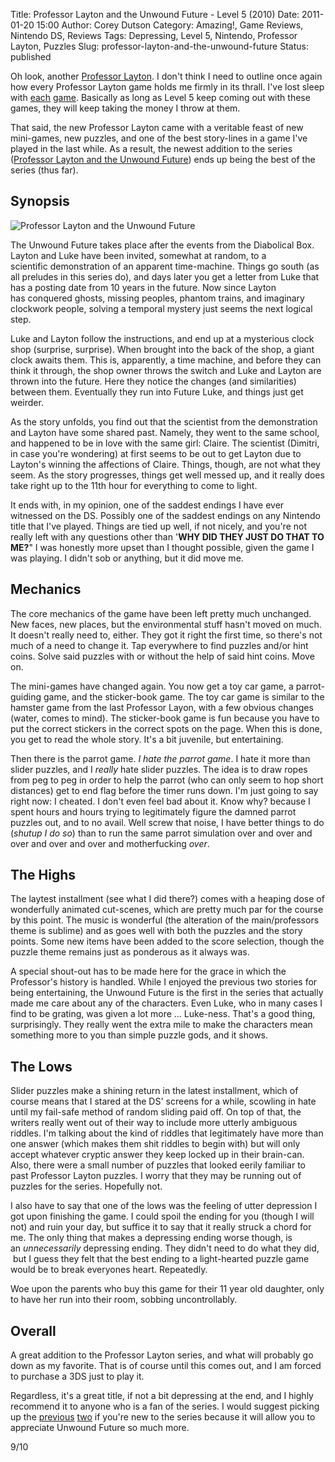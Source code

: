 Title: Professor Layton and the Unwound Future - Level 5 (2010)
Date: 2011-01-20 15:00
Author: Corey Dutson
Category: Amazing!, Game Reviews, Nintendo DS, Reviews
Tags: Depressing, Level 5, Nintendo, Professor Layton, Puzzles
Slug: professor-layton-and-the-unwound-future
Status: published

Oh look, another [Professor
Layton](http://www.amazon.co.uk/gp/product/B003O6E7DI?ie=UTF8&tag=walofscr-21&linkCode=as2&camp=1634&creative=19450&creativeASIN=B003O6E7DI "Amazon.co.uk - Professor Layton and the Unwound Future").
I don't think I need to outline once again how every Professor Layton
game holds me firmly in its thrall. I've lost sleep with
[each]({filename}professor-layton-and-the-curious-village-level-5-2008.md "Wallofscribbles.com - Professor Layton and the Curious Village")
[game]({filename}professor-layton-and-the-diabolical-box-level-5-2009.md "wallofscribbles.com - Professor Layton and the Diabolical Box").
Basically as long as Level 5 keep coming out with these games, they will
keep taking the money I throw at them.

That said, the new Professor Layton came with a veritable feast of new
mini-games, new puzzles, and one of the best story-lines in a game I've
played in the last while. As a result, the newest addition to the series
([Professor Layton and the Unwound
Future](http://www.amazon.co.uk/gp/product/B003O6E7DI?ie=UTF8&tag=walofscr-21&linkCode=as2&camp=1634&creative=19450&creativeASIN=B003O6E7DI "Amazon.co.uk - Professor Layton and the Unwound Future"))
ends up being the best of the series (thus far).
<!-- PELICAN_END_SUMMARY -->


Synopsis
--------

![Professor Layton and the Unwound
Future](http://wallofscribbles.com/wp-content/uploads/2011/01/professor-layton-unwound-future-300x269.png "professor-layton-unwound-future")

The Unwound Future takes place after the events from the Diabolical Box.
Layton and Luke have been invited, somewhat at random, to a
scientific demonstration of an apparent time-machine. Things go south
(as all preludes in this series do), and days later you get a letter
from Luke that has a posting date from 10 years in the future. Now since
Layton has conquered ghosts, missing peoples, phantom trains, and
imaginary clockwork people, solving a temporal mystery just seems the
next logical step.

Luke and Layton follow the instructions, and end up at a mysterious
clock shop (surprise, surprise). When brought into the back of the shop,
a giant clock awaits them. This is, apparently, a time machine, and
before they can think it through, the shop owner throws the switch and
Luke and Layton are thrown into the future. Here they notice the changes
(and similarities) between them. Eventually they run into Future Luke,
and things just get weirder.

As the story unfolds, you find out that the scientist from the
demonstration and Layton have some shared past. Namely, they went to the
same school, and happened to be in love with the same girl: Claire. The
scientist (Dimitri, in case you're wondering) at first seems to be out
to get Layton due to Layton's winning the affections of Claire. Things,
though, are not what they seem. As the story progresses, things get well
messed up, and it really does take right up to the 11th hour for
everything to come to light.

It ends with, in my opinion, one of the saddest endings I have ever
witnessed on the DS. Possibly one of the saddest endings on any Nintendo
title that I've played. Things are tied up well, if not nicely, and
you're not really left with any questions other than '**WHY DID THEY
JUST DO THAT TO ME?**" I was honestly more upset than I thought
possible, given the game I was playing. I didn't sob or anything, but it
did move me.

Mechanics
---------

The core mechanics of the game have been left pretty much unchanged. New
faces, new places, but the environmental stuff hasn't moved on much. It
doesn't really need to, either. They got it right the first time, so
there's not much of a need to change it. Tap everywhere to find puzzles
and/or hint coins. Solve said puzzles with or without the help of said
hint coins. Move on.

The mini-games have changed again. You now get a toy car game, a
parrot-guiding game, and the sticker-book game. The toy car game is
similar to the hamster game from the last Professor Layon, with a few
obvious changes (water, comes to mind). The sticker-book game is fun
because you have to put the correct stickers in the correct spots on the
page. When this is done, you get to read the whole story. It's a
bit juvenile, but entertaining.

Then there is the parrot game. *I hate the parrot game*. I hate it more
than slider puzzles, and I *really* hate slider puzzles. The idea is to
draw ropes from peg to peg in order to help the parrot (who can only
seem to hop short distances) get to end flag before the timer runs down.
I'm just going to say right now: I cheated. I don't even feel bad about
it. Know why? because I spent hours and hours trying to legitimately
figure the damned parrot puzzles out, and to no avail. Well screw that
noise, I have better things to do (*shutup I do so*) than to run the
same parrot simulation over and over and over and over and over and
motherfucking *over*.



The Highs
---------

The laytest installment (see what I did there?) comes with a heaping
dose of wonderfully animated cut-scenes, which are pretty much par for
the course by this point. The music is wonderful (the alteration of the
main/professors theme is sublime) and as goes well with both the puzzles
and the story points. Some new items have been added to the score
selection, though the puzzle theme remains just as ponderous as it
always was.

A special shout-out has to be made here for the grace in which the
Professor's history is handled. While I enjoyed the previous two stories
for being entertaining, the Unwound Future is the first in the series
that actually made me care about any of the characters. Even Luke, who
in many cases I find to be grating, was given a lot more ... Luke-ness.
That's a good thing, surprisingly. They really went the extra mile to
make the characters mean something more to you than simple puzzle gods,
and it shows.

The Lows
--------

Slider puzzles make a shining return in the latest installment, which of
course means that I stared at the DS' screens for a while, scowling in
hate until my fail-safe method of random sliding paid off. On top of
that, the writers really went out of their way to include more utterly
ambiguous riddles. I'm talking about the kind of riddles that
legitimately have more than one answer (which makes them shit riddles to
begin with) but will only accept whatever cryptic answer they keep
locked up in their brain-can. Also, there were a small number of puzzles
that looked eerily familiar to past Professor Layton puzzles. I worry
that they may be running out of puzzles for the series. Hopefully not.

I also have to say that one of the lows was the feeling of utter
depression I got upon finishing the game. I could spoil the ending for
you (though I will not) and ruin your day, but suffice it to say that it
really struck a chord for me. The only thing that makes a depressing
ending worse though, is an *unnecessarily* depressing ending. They
didn't need to do what they did,  but I guess they felt that the best
ending to a light-hearted puzzle game would be to break everyones heart.
Repeatedly.

Woe upon the parents who buy this game for their 11 year old daughter,
only to have her run into their room, sobbing uncontrollably.

Overall
-------

A great addition to the Professor Layton series, and what will probably
go down as my favorite. That is of course until this comes out, and I am
forced to purchase a 3DS just to play it.

Regardless, it's a great title, if not a bit depressing at the end, and
I highly recommend it to anyone who is a fan of the series. I would
suggest picking up the
[previous](http://www.amazon.co.uk/gp/product/B000U5W3IW?ie=UTF8&tag=walofscr-21&linkCode=as2&camp=1634&creative=19450&creativeASIN=B000U5W3IW "Amazon.co.uk - Professor Layton and the Curious Village")
[two](http://www.amazon.co.uk/gp/product/B002AU0HZQ?ie=UTF8&tag=walofscr-21&linkCode=as2&camp=1634&creative=19450&creativeASIN=B002AU0HZQ "Amazon.co.uk - Professor Layton and the Diabolical Box")
if you're new to the series because it will allow you to appreciate
Unwound Future so much more.

9/10
